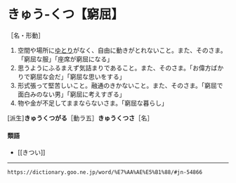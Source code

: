 # きゅう‐くつ【窮屈】

［名・形動］
1.  空間や場所に[ゆとり](ゆとり)がなく、自由に動きがとれないこと。また、そのさま。「窮屈な服」「座席が窮屈になる」
2.  思うようにふるまえず気詰まりであること。また、そのさま。「お偉方ばかりで窮屈な会だ」「窮屈な思いをする」
3.  形式張って堅苦しいこと。融通のきかないこと。また、そのさま。「窮屈で面白みのない男」「窮屈に考えすぎる」
4.  物や金が不足してままならないさま。「窮屈な暮らし」
    

\[派生\]**きゅうくつがる**［動ラ五］**きゅうくつさ**［名］

#### 類語

-   [[きつい]]

---
`https://dictionary.goo.ne.jp/word/%E7%AA%AE%E5%B1%88/#jn-54866`